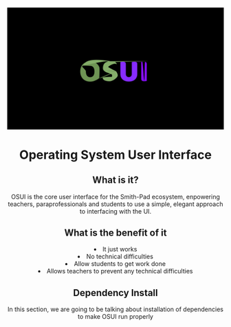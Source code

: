<img src="./osui-logo.png"></img>

<h1 align="center">Operating System User Interface </h1>

<h2 align="center">What is it?</h2>

<p align="center">
OSUI is the core user interface for the Smith-Pad ecosystem, enpowering teachers, paraprofessionals
and students to use a simple, elegant approach to interfacing with the UI.
</p>

<h2 align="center">What is the benefit of it</h2>


<center><li> It just works </li></center>
<center><li> No technical difficulties </li></center>
<center> <li> Allow students to get work done </li></center>
<center><li> Allows teachers to prevent any technical difficulties </li> </center>

<h2 align="center">Dependency Install</h2>

<p align="center">
In this section, we are going to be talking about installation 
of dependencies to make OSUI run properly
</p>

